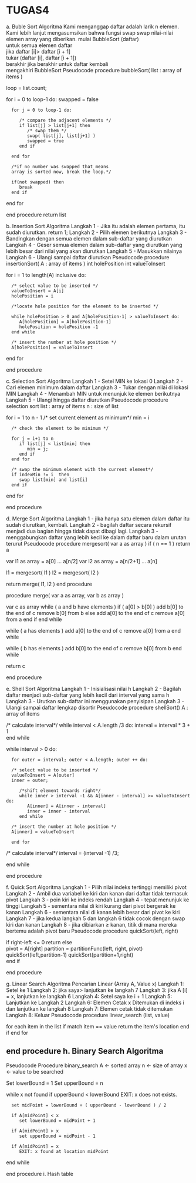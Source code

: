 # TUGAS4
a. Buble Sort
Algoritma
Kami menganggap daftar adalah larik n elemen. Kami lebih lanjut mengasumsikan bahwa fungsi swap swap nilai-nilai elemen array yang diberikan. 
mulai BubbleSort (daftar)    
untuk semua elemen daftar      
 jika daftar [i]> daftar [i + 1]          
tukar (daftar [i], daftar [i + 1])      
berakhir jika    berakhir untuk  daftar kembali     
mengakhiri BubbleSort
Pseudocode
procedure bubbleSort( list : array of items )

   loop = list.count;
   
   for i = 0 to loop-1 do:
      swapped = false
		
      for j = 0 to loop-1 do:
      
         /* compare the adjacent elements */   
         if list[j] > list[j+1] then
            /* swap them */
            swap( list[j], list[j+1] )		 
            swapped = true
         end if
         
      end for
      
      /*if no number was swapped that means 
      array is sorted now, break the loop.*/
      
      if(not swapped) then
         break
      end if
      
   end for
   
end procedure return list

b. Insertion Sort
Algoritma
Langkah 1 - Jika itu adalah elemen pertama, itu sudah diurutkan. return 1; 
Langkah 2 - Pilih elemen berikutnya 
Langkah 3 - Bandingkan dengan semua elemen dalam sub-daftar yang diurutkan 
Langkah 4 - Geser semua elemen dalam sub-daftar yang diurutkan yang lebih besar dari nilai yang akan diurutkan
Langkah 5 - Masukkan nilainya 
Langkah 6 - Ulangi sampai daftar diurutkan
Pseudocode 
procedure insertionSort( A : array of items )
   int holePosition
   int valueToInsert
	
   for i = 1 to length(A) inclusive do:
	
      /* select value to be inserted */
      valueToInsert = A[i]
      holePosition = i
      
      /*locate hole position for the element to be inserted */
		
      while holePosition > 0 and A[holePosition-1] > valueToInsert do:
         A[holePosition] = A[holePosition-1]
         holePosition = holePosition -1
      end while
		
      /* insert the number at hole position */
      A[holePosition] = valueToInsert
      
   end for
	
end procedure

c. Selection Sort
Algoritma
Langkah 1 - Setel MIN ke lokasi 0 
Langkah 2 - Cari elemen minimum dalam daftar 
Langkah 3 - Tukar dengan nilai di lokasi MIN 
Langkah 4 - Menambah MIN untuk menunjuk ke elemen berikutnya 
Langkah 5 - Ulangi hingga daftar diurutkan
Pseudocode
procedure selection sort 
   list  : array of items
   n     : size of list

   for i = 1 to n - 1
   /* set current element as minimum*/
      min = i    
  
      /* check the element to be minimum */

      for j = i+1 to n 
         if list[j] < list[min] then
            min = j;
         end if
      end for

      /* swap the minimum element with the current element*/
      if indexMin != i  then
         swap list[min] and list[i]
      end if
   end for
	
end procedure

d. Merge Sort
Algoritma 
Langkah 1 - jika hanya satu elemen dalam daftar itu sudah diurutkan, kembali. 
Langkah 2 - bagilah daftar secara rekursif menjadi dua bagian hingga tidak dapat dibagi lagi. 
Langkah 3 - menggabungkan daftar yang lebih kecil ke dalam daftar baru dalam urutan terurut
Pseudocode
procedure mergesort( var a as array )
   if ( n == 1 ) return a

   var l1 as array = a[0] ... a[n/2]
   var l2 as array = a[n/2+1] ... a[n]

   l1 = mergesort( l1 )
   l2 = mergesort( l2 )

   return merge( l1, l2 )
end procedure

procedure merge( var a as array, var b as array )

   var c as array
   while ( a and b have elements )
      if ( a[0] > b[0] )
         add b[0] to the end of c
         remove b[0] from b
      else
         add a[0] to the end of c
         remove a[0] from a
      end if
   end while
   
   while ( a has elements )
      add a[0] to the end of c
      remove a[0] from a
   end while
   
   while ( b has elements )
      add b[0] to the end of c
      remove b[0] from b
   end while
   
   return c
	
end procedure


e. Shell Sort
Algoritma 
Langkah 1 - Inisialisasi nilai h 
Langkah 2 - Bagilah daftar menjadi sub-daftar yang lebih kecil dari interval yang sama h 
Langkah 3 - Urutkan sub-daftar ini menggunakan penyisipan 
Langkah 3 - Ulangi sampai daftar lengkap disortir
Pseudocode 
procedure shellSort()
   A : array of items 
	
   /* calculate interval*/
   while interval < A.length /3 do:
      interval = interval * 3 + 1	    
   end while
   
   while interval > 0 do:

      for outer = interval; outer < A.length; outer ++ do:

      /* select value to be inserted */
      valueToInsert = A[outer]
      inner = outer;

         /*shift element towards right*/
         while inner > interval -1 && A[inner - interval] >= valueToInsert do:
            A[inner] = A[inner - interval]
            inner = inner - interval
         end while

      /* insert the number at hole position */
      A[inner] = valueToInsert

      end for

   /* calculate interval*/
   interval = (interval -1) /3;	  

   end while
   
end procedure

f. Quick Sort 
Algoritma
Langkah 1 - Pilih nilai indeks tertinggi memiliki pivot 
Langkah 2 - Ambil dua variabel ke kiri dan kanan dari daftar tidak termasuk pivot
Langkah 3 - poin kiri ke indeks rendah 
Langkah 4 - tepat menunjuk ke tinggi 
Langkah 5 - sementara nilai di kiri kurang dari pivot bergerak ke kanan 
Langkah 6 - sementara nilai di kanan lebih besar dari pivot ke kiri 
Langkah 7 - jika kedua langkah 5 dan langkah 6 tidak cocok dengan swap kiri dan kanan 
Langkah 8 - jika dibiarkan ≥ kanan, titik di mana mereka bertemu adalah pivot baru
Pseudocode 
procedure quickSort(left, right)

   if right-left <= 0
      return
   else     
      pivot = A[right]
      partition = partitionFunc(left, right, pivot)
      quickSort(left,partition-1)
      quickSort(partition+1,right)    
   end if		
   
end procedure

g. Linear Search
Algoritma 
Pencarian Linear (Array A, Value x)
Langkah 1: Setel ke 1
Langkah 2: jika saya> lanjutkan ke langkah 7 
Langkah 3: jika A [i] = x, lanjutkan ke langkah 6 
Langkah 4: Setel saya ke i + 1 
Langkah 5: Lanjutkan ke Langkah 2 
Langkah 6: Elemen Cetak x Ditemukan di indeks i dan lanjutkan ke langkah 8 
Langkah 7: Elemen cetak tidak ditemukan 
Langkah 8: Keluar
Pseudocode
procedure linear_search (list, value)

   for each item in the list
      if match item == value
         return the item's location
      end if
   end for

end procedure
h. Binary Search
Algoritma
-
Pseudocode 
Procedure binary_search
   A ← sorted array
   n ← size of array
   x ← value to be searched

   Set lowerBound = 1
   Set upperBound = n 

   while x not found
      if upperBound < lowerBound 
         EXIT: x does not exists.
   
      set midPoint = lowerBound + ( upperBound - lowerBound ) / 2
      
      if A[midPoint] < x
         set lowerBound = midPoint + 1
         
      if A[midPoint] > x
         set upperBound = midPoint - 1 

      if A[midPoint] = x 
         EXIT: x found at location midPoint
   end while
   
end procedure
i. Hash table
